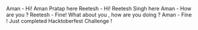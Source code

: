 Aman - Hi! Aman Pratap here
Reetesh - Hi! Reetesh Singh here
Aman - How are you ?
Reetesh - Fine! What about you , how are you doing ?
Aman - Fine ! Just completed Hacktoberfest Challenge !
